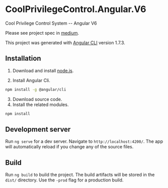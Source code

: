 # CoolPrivilegeControl.Angular.V6
Cool Privilege Control System -- Angular V6

Please see project spec in [medium](https://medium.com/@wellscheung/cool-privilege-control-system-angular-version-6-0-single-page-application-145edc06f770).

This project was generated with [Angular CLI](https://github.com/angular/angular-cli) version 1.7.3.

## Installation

1. Download and install [node.js](https://nodejs.org/en/).

2. Install Angular Cli.
```bash
npm install -g @angular/cli
```
3. Download source code.
4. Install the related modules.
```bash
npm install
```

## Development server

Run `ng serve` for a dev server. Navigate to `http://localhost:4200/`. The app will automatically reload if you change any of the source files.

## Build

Run `ng build` to build the project. The build artifacts will be stored in the `dist/` directory. Use the `-prod` flag for a production build.
